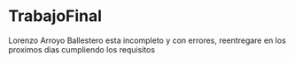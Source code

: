 # TrabajoFinal
Lorenzo Arroyo Ballestero
esta incompleto y con errores, reentregare en los proximos dias cumpliendo los requisitos
